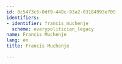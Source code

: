 ```yaml
---
id: 0c5473c5-0df9-448c-93a2-03184993e705
identifiers:
- identifier: francis_muchenje
  scheme: everypolitician_legacy
name: Francis Muchenje
lang: en
title: Francis Muchenje

---
```

